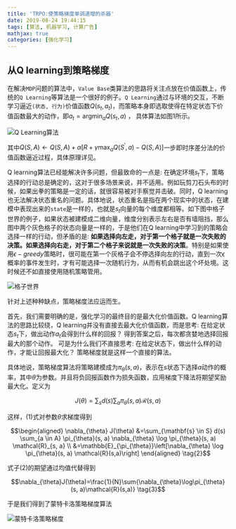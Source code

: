 ```yaml
---
title: 'TRPO:使策略梯度单调递增的杀器'
date: 2019-08-24 19:44:15
tags: [算法, 机器学习, 计算广告]
mathjax: true
categories: [强化学习]
---
```




## 从Q learning到策略梯度

在解决`MDP`问题的算法中，`Value Base`类算法的思路将关注点放在价值函数上，传统的`Q Learning`等算法是一个很好的例子。`Q Learning`通过与环境的交互，不断学习逼近`(状态, 行为)`价值函数$Q(s_t, a_t)$，而策略本身即选取使得在特定状态下价值函数最大的动作，即$a_t = \mathop{\arg\min}_{a}Q(s_t, a)$ ， 具体算法如图1所示。

![Q Learning算法](C:\Users\Conley\AppData\Local\Packages\CanonicalGroupLimited.Ubuntu18.04onWindows_79rhkp1fndgsc\LocalState\rootfs\home\conley\github\embolismsoil.github.io\source\_posts\TRPO-使策略梯度单调递增的杀器\1566647970040.png)

其中$Q(S, A) \leftarrow Q(S, A)+\alpha\left[R+\gamma \max _{a} Q\left(S^{\prime}, a\right)-Q(S, A)\right]$一步即时序差分法的价值函数逼近过程，具体原理详见。

Q learning算法已经能解决许多问题，但最致命的一点是: 在确定环境$s_t$下，策略选择的行动总是确定的，这对于很多场景来说，并不适用。例如玩剪刀石头布的时候，如果出拳的策略是一定的话，就很容易被对手察觉并击破。同时，Q learning也无法解决状态重名的问题。具体地说，状态重名是指在两个现实中的状态，在建模中表现出来的`state`是一样的，也就是$s_t$向量的每个维度都相等。如下图中格子世界的例子，如果状态被建模成二维向量，维度分别表示左右是否有墙阻挡，那么图中两个灰色格子的状态向量是一样的，于是他们在Q learning中学习到的策略会选择一样的行动，但矛盾的是: **如果选择向左走，对于第一个格子就是一次失败的决策。如果选择向右走，对于第二个格子来说就是一次失败的决策**。特别是如果使用$\epsilon-greedy$策略时，很可能在第一个灰格子会不停选择向左的行动，直到一次$\epsilon$概率的事件发生时，才有可能选择一次随机行为，从而有机会跳出这个坏处境。这时候还不如直接使用随机策略管用。

![格子世界](C:\Users\Conley\AppData\Local\Packages\CanonicalGroupLimited.Ubuntu18.04onWindows_79rhkp1fndgsc\LocalState\rootfs\home\conley\github\embolismsoil.github.io\source\_posts\TRPO-使策略梯度单调递增的杀器\1566648579995.png)

针对上述种种缺点，策略梯度法应运而生。

首先，我们需要明确的是，强化学习的最终目的是最大化价值函数。Q learning算法的思路比较绕，Q learning并没有直接去最大化价值函数，而是思考: 在给定状态$s_t$下，做出动作$a_t$会得到什么样的回报？ 得到答案之后，每次都贪婪地选择回报最大的那个动作。 可是为什么我们不直接思考: 在给定状态下，做出什么样的动作，才能让回报最大化？ 策略梯度就是这样一个直接的算法。

具体地说，策略梯度算法将策略建模成为$\pi_{\theta}(s,a)$，表示在$s$状态下选择$a$动作的概率，其中$\theta$为参数。并且将负回报函数作为损失函数，应用梯度下降法将期望奖励最大化。定义为

$$J(\theta)=\sum_{s} d(s) \sum_{a} \pi_{\theta}(s, a) \mathcal{R}(s,a) \tag{1}$$

这样，(1)式对参数$\theta$求梯度得到

$$\begin{aligned} \nabla_{\theta} J(\theta) &=\sum_{\mathbf{s} \in S} d(s) \sum_{a \in A} \pi_{\theta}(s, a) \nabla_{\theta} \log \pi_{\theta}(s, a) \mathcal{R}_{s, a} \\ &=\mathbb{E}_{\pi_{\theta}}\left[\nabla_{\theta} \log \pi_{\theta}(s, a) \mathcal{R}(s,a)\right] \end{aligned}  \tag{2}$$

式子(2)的期望通过均值代替得到

$$\nabla_{\theta}J(\theta)=\frac{1}{N}\sum{\nabla_{\theta}\log\pi_{\theta}(s, a)\mathcal{R}(s,a)} \tag{3}$$

于是我们得到了蒙特卡洛策略梯度算法

![蒙特卡洛策略梯度](C:\Users\Conley\AppData\Local\Packages\CanonicalGroupLimited.Ubuntu18.04onWindows_79rhkp1fndgsc\LocalState\rootfs\home\conley\github\embolismsoil.github.io\source\_posts\TRPO-使策略梯度单调递增的杀器\1566661134557.png)

